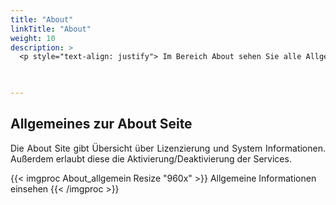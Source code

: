```yaml
---
title: "About"
linkTitle: "About"
weight: 10
description: >
  <p style="text-align: justify"> Im Bereich About sehen Sie alle Allgemeinen Informationen über Services sowie Datenbanken ein.   </p>
 


---
```

## Allgemeines zur About Seite

<p style="text-align: justify">
Die About Site gibt Übersicht über Lizenzierung und System Informationen. Außerdem erlaubt diese die Aktivierung/Deaktivierung der Services. </p>

{{< imgproc About_allgemein Resize "960x" >}}
Allgemeine Informationen einsehen 
{{< /imgproc >}}




